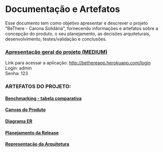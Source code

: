 # Documentação e Artefatos

Esse documento tem como objetivo apresentar e descrever o projeto "BeThere - Carona Solidária", fornecendo informações e artefatos sobre a concepção do produto, o seu planejamento, as decisões arquiteturais, desenvolvimento, testes/validação e conclusões.

### [Apresentação geral do projeto (MEDIUM)](https://medium.com/@antoniolimajr_29030/bethere-carona-solid%C3%A1ria-870805f2f622)

Link para acessar a aplicação:
http://bethereapp.herokuapp.com/login    
Login: admin    
Senha: 123

### ARTEFATOS DO PROJETO:

#### [Benchmarking - tabela comparativa](testes.md)

#### [Canvas do Produto](canvas-do-produto.md)

#### [Diagrama ER](DiagramaER.md)

#### [Planejamento da Release](planejamento-da-release.md)

#### [Representação da Arquitetura](representacao-da-arquitetura.md)

